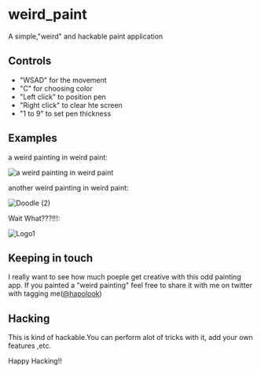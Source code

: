 # weird_paint
A simple,"weird" and hackable paint application

## Controls
- "WSAD" for the movement
- "C" for choosing color
- "Left click" to position pen
- "Right click" to clear hte screen
- "1 to 9" to set pen thickness

## Examples
a weird painting in weird paint:

![a weird painting in weird paint](https://user-images.githubusercontent.com/77002353/179420961-451cac45-d355-4ec1-ac0d-f15ecf2c3b22.png)


another weird painting in weird paint:

![Doodle (2)](https://user-images.githubusercontent.com/77002353/179421237-cf39f341-819a-43c5-903f-31d4182c009b.png)


Wait What???!!!:

![Logo1](https://user-images.githubusercontent.com/77002353/179421496-57fa4876-bbaf-423c-931f-31b357fa8e8f.png)


## Keeping in touch
I really want to see how much poeple get creative with this odd painting app.
If you painted a "weird painting" feel free to share it with me on twitter with tagging me(<a href="https://twitter.com/hapolook">@hapolook</a>)

## Hacking
This is kind of hackable.You can perform alot of tricks with it, add your own features ,etc.

Happy Hacking!!
